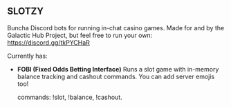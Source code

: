 ## SLOTZY

Buncha Discord bots for running in-chat casino games.
Made for and by the Galactic Hub Project, but feel free to run your own: https://discord.gg/tkPYCHaR

Currently has: 
- **FOBI (Fixed Odds Betting Interface)**
  Runs a slot game with in-memory balance tracking and cashout commands. You can add server emojis too!

  commands: !slot, !balance, !cashout.
  
